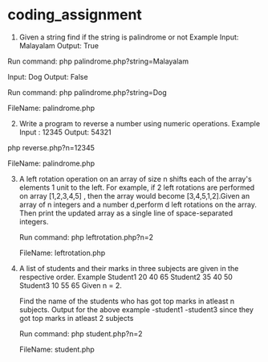 # coding_assignment

1. Given a string find if the string is palindrome or not
  Example 
  Input: Malayalam
  Output: True
  
  Run command: php palindrome.php?string=Malayalam
  
  Input: Dog
  Output: False
  
 Run command: php palindrome.php?string=Dog
  
 FileName: palindrome.php
 
2. Write a program to reverse a number using numeric operations.
  Example
  Input : 12345
  Output: 54321
  
  php reverse.php?n=12345
  
  FileName:  palindrome.php
  
3. A left rotation operation on an array of size n shifts each of the array's elements 1 unit to the left.
    For example, if 2 left rotations are performed on array [1,2,3,4,5] , then the array would become
    [3,4,5,1,2].Given an array of n integers and a number d,perform d left rotations on the array. Then
    print the updated array as a single line of space-separated integers.
  
    Run command: php leftrotation.php?n=2
  
    FileName:  leftrotation.php
   
4. A list of students and their marks in three subjects are given in the respective order.
    Example
    Student1 20 40 65
    Student2 35 40 50
    Student3 10 55 65 Given n = 2.

    Find the name of the students who has got top marks in atleast n subjects.
    Output for the above example -student1 -student3
    since they got top marks in atleast 2 subjects
    
    Run command: php student.php?n=2
    
    FileName:  student.php
  

